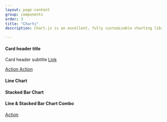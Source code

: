 ```yaml
---
layout: page-content
group: components
order: 3
title: "Charts"
description: Chart.js is an excellent, fully customizable charting library bundled with a custom theme and styling. See <a href="https://www.chartjs.org/" target="_blank">Chart.js</a> for deep reference on chart integration.

---
```


<div class=" mb-5">
<div class="card">
<div class="card-header">
  <div>
    <h4 class="card-header-title">
      Card header title
    </h4>
    <p class="card-header-subtitle">Card header subtitle <a href="#">Link</a></p>
  </div>
   <div>
      <a href="#" class="btn btn-primary btn-sm">
        Action
      </a>
      <a href="#" class="btn btn-white btn-sm">
        Action
      </a>
    </div>
</div>
<div class="card-body">
    <h4>Line Chart</h4>
    <div class="chart">
        <canvas id="lineComparison" data-toggle="legend" data-target="#lineComparisonLegend"></canvas>
        <div class="chart-legend justify-content-end" id="lineComparisonLegend"></div>
    </div>
</div>
<div class="card-body">
    <h4>Stacked Bar Chart</h4>
    <div class="chart">
        <canvas id="stackedBar" data-toggle="legend" data-target="#stackedBarLegend"></canvas>
         <div class="chart-legend justify-content-end" id="stackedBarLegend"></div>
    </div>
</div>
<div class="card-body">
    <h4>Line & Stacked Bar Chart Combo</h4>
    <div class="chart">
        <canvas id="barLineCombo" data-toggle="legend" data-target="#barLineComboLegend"></canvas>
        <div class="chart-legend justify-content-end" id="barLineComboLegend"></div>
    </div>
</div>
<div class="card-footer">
<a href="#" class="btn btn-primary">Action</a>
</div>
</div>
</div>



<div class=" mb-5">
<div class="card">

<div class="card-body" markdown="1">

</div>
</div>
</div>
